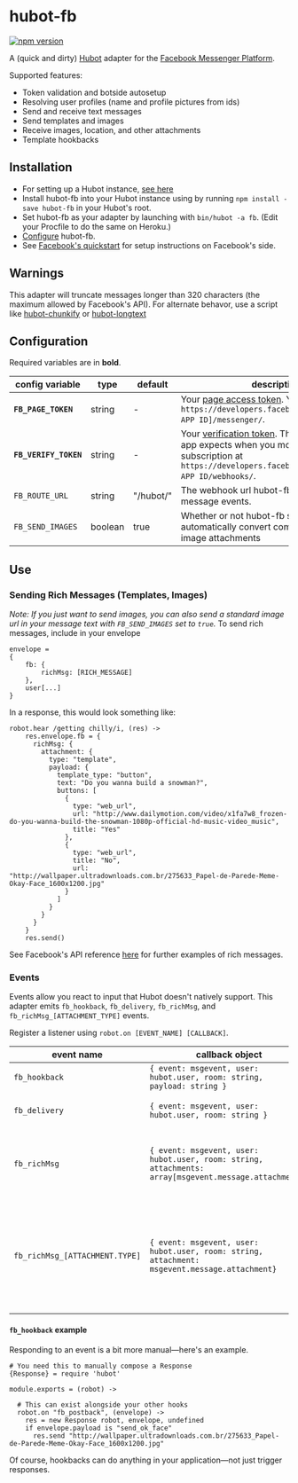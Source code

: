 # hubot-fb
[![npm version](https://badge.fury.io/js/hubot-fb.svg)](https://badge.fury.io/js/hubot-fb)

A (quick and dirty) [Hubot](https://hubot.github.com) adapter for the [Facebook Messenger Platform](https://messengerplatform.fb.com/).

Supported features:
- Token validation and botside autosetup
- Resolving user profiles (name and profile pictures from ids)
- Send and receive text messages
- Send templates and images
- Receive images, location, and other attachments
- Template hookbacks

## Installation
- For setting up a Hubot instance, [see here](https://hubot.github.com/docs/)
- Install hubot-fb into your Hubot instance using by running ```npm install -save hubot-fb``` in your Hubot's root.  
- Set hubot-fb as your adapter by launching with ```bin/hubot -a fb```. (Edit your Procfile to do the same on Heroku.)
- [Configure](#configuration) hubot-fb.
- See [Facebook's quickstart](https://developers.facebook.com/docs/messenger-platform/quickstart) for setup instructions on Facebook's side.

## Warnings
This adapter will truncate messages longer than 320 characters (the maximum allowed by Facebook's API).  For alternate behavor, use a script like [hubot-chunkify](https://github.com/chen-ye/hubot-chunkify) or [hubot-longtext](https://github.com/ClaudeBot/hubot-longtext)

## Configuration
Required variables are in **bold**.

| config variable           | type    | default   | description                                                                                                                                                                                                                               |
|---------------------------|---------|-----------|-------------------------------------------------------------------------------------------------------------------------------------------------------------------------------------------------------------------------------------------|
| **```FB_PAGE_TOKEN```**   | string  | -         | Your [page access token](https://developers.facebook.com/docs/facebook-login/access-tokens#pagetokens). You can get one at ```https://developers.facebook.com/apps/[YOUR APP ID]/messenger/```.                                           |
| **```FB_VERIFY_TOKEN```** | string  | -         | Your [verification token](https://developers.facebook.com/docs/graph-api/webhooks#setup). This is the string your app expects when you modify a webhook subscription at ```https://developers.facebook.com/apps/YOUR APP ID/webhooks/```. |
| ```FB_ROUTE_URL```        | string  | "/hubot/" | The webhook url hubot-fb monitors for new message events.                                                                                                                                                                                         |
| ```FB_SEND_IMAGES```      | boolean | true      | Whether or not hubot-fb should automatically convert compatible urls into image attachments                                                                                                                                               |

## Use
### Sending Rich Messages (Templates, Images)
_Note: If you just want to send images, you can also send a standard image url in your message text with ```FB_SEND_IMAGES``` set to `true`._
To send rich messages, include in your envelope 
``` 
envelope = 
{
    fb: {
        richMsg: [RICH_MESSAGE]
    },
    user[...]
}
```

In a response, this would look something like:

```
robot.hear /getting chilly/i, (res) ->
    res.envelope.fb = {
      richMsg: {
        attachment: {
          type: "template",
          payload: {
            template_type: "button",
            text: "Do you wanna build a snowman?",
            buttons: [
              {
                type: "web_url",
                url: "http://www.dailymotion.com/video/x1fa7w8_frozen-do-you-wanna-build-the-snowman-1080p-official-hd-music-video_music",
                title: "Yes"
              },
              {
                type: "web_url",
                title: "No",
                url: "http://wallpaper.ultradownloads.com.br/275633_Papel-de-Parede-Meme-Okay-Face_1600x1200.jpg"
              }
            ]
          }
        }
      }
    }
    res.send()
```


See Facebook's API reference [here](https://developers.facebook.com/docs/messenger-platform/send-api-reference#guidelines) for further examples of rich messages.

### Events
Events allow you react to input that Hubot doesn't natively support. This adapter emits `fb_hookback`, `fb_delivery`, `fb_richMsg`, and `fb_richMsg_[ATTACHMENT_TYPE]` events. 

Register a listener using `robot.on [EVENT_NAME] [CALLBACK]`.

| event name                     | callback object                                                                            | description                                                                                                                                                                |
|--------------------------------|--------------------------------------------------------------------------------------------|----------------------------------------------------------------------------------------------------------------------------------------------------------------------------|
| `fb_hookback`                  | ``` { event: msgevent, user: hubot.user, room: string,   payload: string } ``` | Emitted when a hookback is triggered.                                                                                                                                      |
| `fb_delivery`                  | ```{ event: msgevent, user: hubot.user, room: string }```                               | Emitted when a delivery confirmation is sent.                                                                                                                              |
| `fb_richMsg`                   | ```{ event: msgevent, user: hubot.user, room: string, attachments: array[msgevent.message.attachment]}```          | Emitted when a message with an attachment is sent. Contains all attachments within that message.                                                                           |
| `fb_richMsg_[ATTACHMENT.TYPE]` | ```{ event: msgevent, user: hubot.user, room: string, attachment: msgevent.message.attachment}```          | Emitted when a message with an attachment is sent. Contains a single attachment of type [ATTACHMENT.TYPE], and multiple are emitted in messages with multiple attachments. |

#### `fb_hookback` example

Responding to an event is a bit more manual—here's an example.  

```
# You need this to manually compose a Response
{Response} = require 'hubot'

module.exports = (robot) ->

  # This can exist alongside your other hooks
  robot.on "fb_postback", (envelope) -> 
    res = new Response robot, envelope, undefined
    if envelope.payload is "send_ok_face"
      res.send "http://wallpaper.ultradownloads.com.br/275633_Papel-de-Parede-Meme-Okay-Face_1600x1200.jpg"
```

Of course, hookbacks can do anything in your application—not just trigger responses.  

